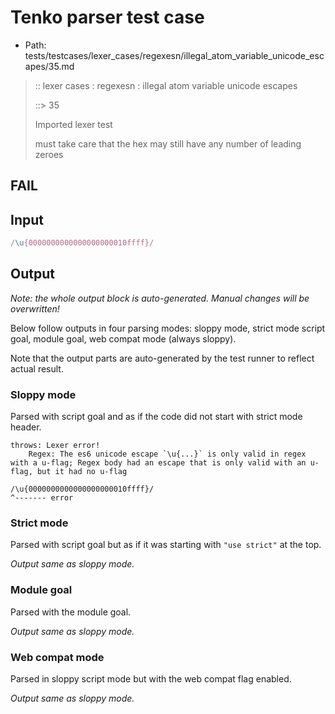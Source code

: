 # Tenko parser test case

- Path: tests/testcases/lexer_cases/regexesn/illegal_atom_variable_unicode_escapes/35.md

> :: lexer cases : regexesn : illegal atom variable unicode escapes
>
> ::> 35
>
> Imported lexer test
>
> must take care that the hex may still have any number of leading zeroes

## FAIL

## Input

`````js
/\u{0000000000000000000010ffff}/
`````

## Output

_Note: the whole output block is auto-generated. Manual changes will be overwritten!_

Below follow outputs in four parsing modes: sloppy mode, strict mode script goal, module goal, web compat mode (always sloppy).

Note that the output parts are auto-generated by the test runner to reflect actual result.

### Sloppy mode

Parsed with script goal and as if the code did not start with strict mode header.

`````
throws: Lexer error!
    Regex: The es6 unicode escape `\u{...}` is only valid in regex with a u-flag; Regex body had an escape that is only valid with an u-flag, but it had no u-flag

/\u{0000000000000000000010ffff}/
^------- error
`````

### Strict mode

Parsed with script goal but as if it was starting with `"use strict"` at the top.

_Output same as sloppy mode._

### Module goal

Parsed with the module goal.

_Output same as sloppy mode._

### Web compat mode

Parsed in sloppy script mode but with the web compat flag enabled.

_Output same as sloppy mode._
